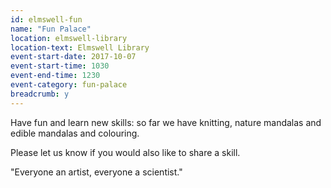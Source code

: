 ```yaml
---
id: elmswell-fun
name: "Fun Palace"
location: elmswell-library
location-text: Elmswell Library
event-start-date: 2017-10-07
event-start-time: 1030
event-end-time: 1230
event-category: fun-palace
breadcrumb: y
---
```


Have fun and learn new skills: so far we have knitting, nature mandalas and edible mandalas and colouring.

Please let us know if you would also like to share a skill.

"Everyone an artist, everyone a scientist."
